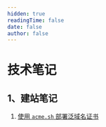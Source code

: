 ```yaml
---
hidden: true
readingTime: false
date: false
author: false
---
```




# 技术笔记

## 1、建站笔记

1. [使用 `acme.sh` 部署泛域名证书](./web/acme-sh.md)
